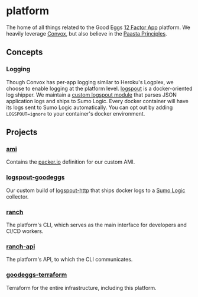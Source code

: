 platform
========

The home of all things related to the Good Eggs [12 Factor App](http://12factor.net/) platform.  We heavily leverage [Convox](http://convox.com/), but also believe in the [Paasta Principles](http://paasta.readthedocs.io/en/latest/about/paasta_principles.html).

## Concepts

### Logging
Though Convox has per-app logging similar to Heroku's Logplex, we choose to enable logging at the platform level.  [logspout](https://github.com/gliderlabs/logspout) is a docker-oriented log shipper.  We maintain a [custom logspout module](https://github.com/goodeggs/logspout-http) that parses JSON application logs and ships to Sumo Logic.  Every docker container  will have its logs sent to Sumo Logic automatically.  You can opt out by adding `LOGSPOUT=ignore` to your container's docker environment.

## Projects

### [ami](./ami)
Contains the [packer.io](https://packer.io/) definition for our custom AMI.

### [logspout-goodeggs](./logspout-goodeggs)
Our custom build of [logspout-http](https://github.com/raychaser/logspout-http) that ships docker logs to a [Sumo Logic](https://www.sumologic.com/) collector.

### [ranch](./cmd/ranch)
The platform's CLI, which serves as the main interface for developers and CI/CD workers.

### [ranch-api](https://github.com/goodeggs/ranch-api)
The platform's API, to which the CLI communicates.

### [goodeggs-terraform](https://github.com/goodeggs/goodeggs-terraform)
Terraform for the entire infrastructure, including this platform.


